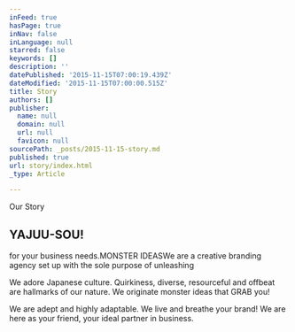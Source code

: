 ```yaml
---
inFeed: true
hasPage: true
inNav: false
inLanguage: null
starred: false
keywords: []
description: ''
datePublished: '2015-11-15T07:00:19.439Z'
dateModified: '2015-11-15T07:00:00.515Z'
title: Story
authors: []
publisher:
  name: null
  domain: null
  url: null
  favicon: null
sourcePath: _posts/2015-11-15-story.md
published: true
url: story/index.html
_type: Article

---
```

Our Story

## YAJUU-SOU!

for your business needs.MONSTER IDEASWe are a creative branding agency set up with the sole purpose of unleashing

We adore Japanese culture. Quirkiness, diverse, resourceful and offbeat are hallmarks of our nature. We originate monster ideas that GRAB you!

We are adept and highly adaptable. We live and breathe your brand! We are here as your friend, your ideal partner in business.